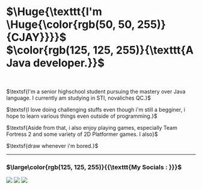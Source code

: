 <!-- README Code -->
<h1>
  $\Huge{\texttt{I'm \Huge{\color{rgb(50, 50, 255)}{CJAY}}}}$<br>
  $\color{rgb(125, 125, 255)}{\texttt{A Java developer.}}$
</h1>
<br>
<p>$\textsf{I'm a senior highschool student pursuing the mastery over Java language. I currently am studying in STI, novaliches QC.}$</p>
<p>$\textsf{I love doing challenging stuffs even though i'm still a begginer, i hope to learn various things even outside of programming.}$</p>
<p>$\textsf{Aside from that, i also enjoy playing games, especially Team Fortress 2 and some variety of 2D Platformer games. I also}$</p>
<p>$\textsf{draw whenever i'm bored.}$</p>

<hr>
<h3>$\large\color{rgb(125, 125, 255)}{{\texttt{My Socials : }}}$</h3>

[![](https://img.shields.io/badge/FACEBOOK-darkblue?style=for-the-badge)](https://web.facebook.com/cjay.gidayawan)
[![](https://img.shields.io/badge/TWITTER-blue?style=for-the-badge)](https://twitter.com/CrotchHom)
[![](https://img.shields.io/badge/NEOCITIES-yellow?style=for-the-badge)](https://sarrygeez.neocities.org)
